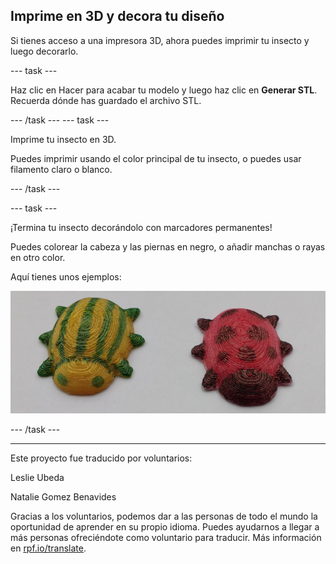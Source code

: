## Imprime en 3D y decora tu diseño

Si tienes acceso a una impresora 3D, ahora puedes imprimir tu insecto y luego decorarlo.

--- task ---

Haz clic en Hacer para acabar tu modelo y luego haz clic en **Generar STL**. Recuerda dónde has guardado el archivo STL.

--- /task --- --- task ---

Imprime tu insecto en 3D.

Puedes imprimir usando el color principal de tu insecto, o puedes usar filamento claro o blanco.

--- /task ---

--- task ---

¡Termina tu insecto decorándolo con marcadores permanentes!

Puedes colorear la cabeza y las piernas en negro, o añadir manchas o rayas en otro color.

Aquí tienes unos ejemplos:

![captura de pantalla](images/bug-decorated.png)

--- /task ---


***
Este proyecto fue traducido por voluntarios:

Leslie Ubeda

Natalie Gomez Benavides

Gracias a los voluntarios, podemos dar a las personas de todo el mundo la oportunidad de aprender en su propio idioma. Puedes ayudarnos a llegar a más personas ofreciéndote como voluntario para traducir. Más información en [rpf.io/translate](https://rpf.io/translate).

 




  
